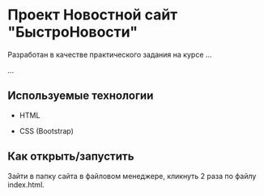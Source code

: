 # Проект Новостной сайт "БыстроНовости"

Разработан в качестве практического задания на курсе …

…

## Используемые технологии

* HTML

* CSS (Bootstrap)

## Как открыть/запустить

Зайти в папку сайта в файловом менеджере, кликнуть 2 раза по файлу index.html.